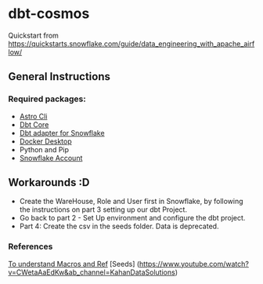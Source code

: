 # dbt-cosmos
Quickstart from https://quickstarts.snowflake.com/guide/data_engineering_with_apache_airflow/ 

## General Instructions
### Required packages:
- [Astro Cli](https://docs.astronomer.io/astro/cli/overview)
- [Dbt Core](https://docs.getdbt.com/docs/core/installation-overview)
- [Dbt adapter for Snowflake](https://docs.getdbt.com/docs/core/connect-data-platform/snowflake-setup)
- [Docker Desktop](https://docs.docker.com/desktop/)
- Python and Pip
- [Snowflake Account](https://signup.snowflake.com/)

## Workarounds :D
- Create the WareHouse, Role and User first in Snowflake, by following the instructions on part 3 setting up our dbt Project. 
- Go back to part 2 - Set Up environment and configure the dbt project. 
- Part 4: Create the csv in the seeds folder. Data is deprecated.

### References
[To understand Macros and Ref](https://medium.com/@rasiksuhail/exploring-about-macros-ref-in-dbt-11bce7448c92) 
[Seeds] (https://www.youtube.com/watch?v=CWetaAaEdKw&ab_channel=KahanDataSolutions)
